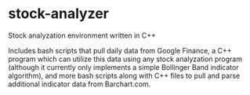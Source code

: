 # stock-analyzer

Stock analyzation environment written in C++

Includes bash scripts that pull daily data from Google Finance,
a C++ program which can utilize this data using any stock
analyzation program (although it currently only implements
a simple Bollinger Band indicator algorithm), and more bash scripts
along with C++ files to pull and parse additional indicator data from
Barchart.com.

